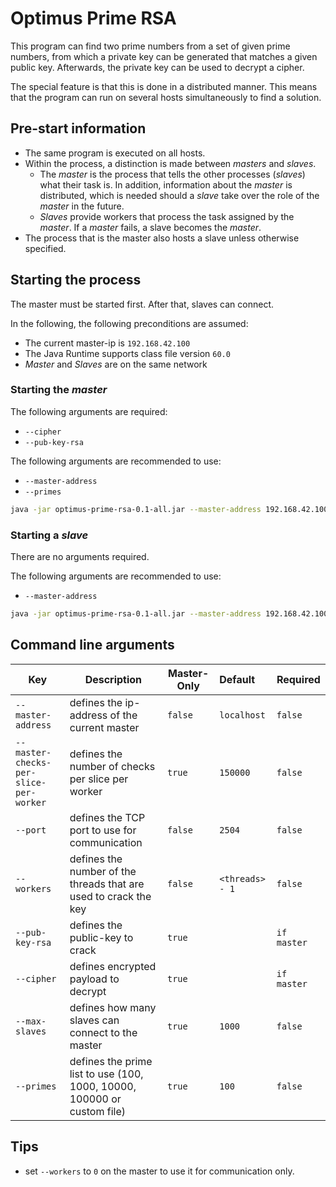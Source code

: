 # Optimus Prime RSA

This program can find two prime numbers from a set of given prime numbers, from which a private key can be generated
that matches a given public key. Afterwards, the private key can be used to decrypt a cipher.

The special feature is that this is done in a distributed manner. This means that the program can run on several hosts
simultaneously to find a solution.

## Pre-start information

- The same program is executed on all hosts.
- Within the process, a distinction is made between _masters_ and _slaves_.
    - The _master_ is the process that tells the other processes (_slaves_) what their task is. In addition, information
      about the _master_ is distributed, which is needed should a _slave_ take over the role of the _master_ in the
      future.
    - _Slaves_ provide workers that process the task assigned by the _master_. If a _master_ fails, a slave becomes
      the _master_.
- The process that is the master also hosts a slave unless otherwise specified.

## Starting the process

The master must be started first. After that, slaves can connect.

In the following, the following preconditions are assumed:

* The current master-ip is `192.168.42.100`
* The Java Runtime supports class file version `60.0`
* _Master_ and _Slaves_ are on the same network

### Starting the _master_

The following arguments are required:

- `--cipher`
- `--pub-key-rsa`

The following arguments are recommended to use:

- `--master-address`
- `--primes`

```bash
java -jar optimus-prime-rsa-0.1-all.jar --master-address 192.168.42.100 --pub-rsa-key <key> --cipher <cipher>
```

### Starting a _slave_

There are no arguments required.

The following arguments are recommended to use:

- `--master-address`

```bash
java -jar optimus-prime-rsa-0.1-all.jar --master-address 192.168.42.100
```

## Command line arguments

| Key                                    | Description                                                             | Master-Only | Default         | Required    |
| -------------------------------------- | ----------------------------------------------------------------------- | ----------- | :-------------- | ----------- |
| `--master-address`                     | defines the ip-address of the current master                            | `false`     | `localhost`     | `false`     |
| `--master-checks-per-slice-per-worker` | defines the number of checks per slice per worker                       | `true`      | `150000`        | `false`     |
| `--port`                               | defines the TCP port to use for communication                           | `false`     | `2504`          | `false`     |
| `--workers`                            | defines the number of the threads that are used to crack the key        | `false`     | `<threads> - 1` | `false`     |
| `--pub-key-rsa`                        | defines the public-key to crack                                         | `true`      |                 | `if master` |
| `--cipher`                             | defines encrypted payload to decrypt                                    | `true`      |                 | `if master` |
| `--max-slaves`                         | defines how many slaves can connect to the master                       | `true`      | `1000`          | `false`     |
| `--primes`                             | defines the prime list to use (100, 1000, 10000, 100000 or custom file) | `true`      | `100`           | `false`     |

## Tips

* set `--workers` to `0` on the master to use it for communication only.
